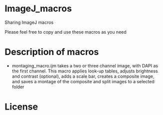 # ImageJ_macros
Sharing ImageJ macros

Please feel free to copy and use these macros as you need

# Description of macros
- montaging_macro.ijm takes a two or three channel image, with DAPI as the first channel. This macro applies look-up tables, adjusts brightness and contrast (optional), adds a scale bar, creates a composite image, and saves a montage of the composite and split images to a selected folder

# License